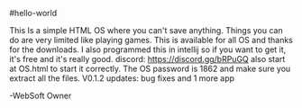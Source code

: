 #hello-world

This Is a simple HTML OS where you can't save anything. Things you can do are very limited like playing games. This is available for all OS and thanks for the downloads.
I also programmed this in intellij so if you want to get it, it's free and it's really good. discord: https://discord.gg/bRPuGQ also start at OS.html to start it correctly. The OS password is 1862 and make sure you extract all the files. V0.1.2
updates: bug fixes and 1 more app

-WebSoft Owner

